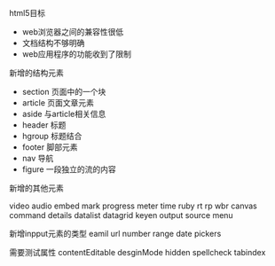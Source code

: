 html5目标
* web浏览器之间的兼容性很低
* 文档结构不够明确
* web应用程序的功能收到了限制

新增的结构元素

* section      页面中的一个块
* article      页面文章元素
* aside        与article相关信息
* header       标题
* hgroup       标题结合
* footer       脚部元素
* nav          导航
* figure       一段独立的流的内容

新增的其他元素

video
audio
embed
mark
progress
meter
time
ruby
rt
rp
wbr
canvas
command
details
datalist
datagrid
keyen
output
source
menu

新增inpput元素的类型
eamil
url
number
range
date pickers

需要测试属性
contentEditable
desginMode
hidden
spellcheck
tabindex
